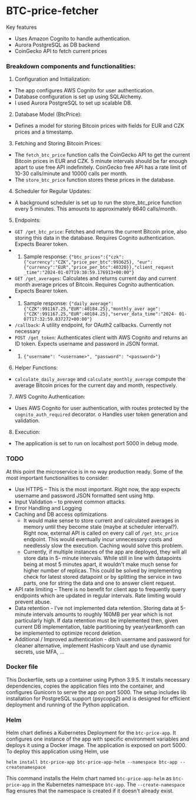 # BTC-price-fetcher
Key features
- Uses Amazon Cognito to handle authentication.
- Aurora PostgreSQL as DB backend 
- CoinGecko API to fetch current prices
### Breakdown components and functionalities:
1. Configuration and Initialization:
- The app configures AWS Cognito for user authentication.
- Database configuration is set up using SQLAlchemy.
- I used Aurora PostgreSQL to set up scalable DB.
2. Database Model (BtcPrice):
-  Defines a model for storing Bitcoin prices with fields for EUR and CZK prices and a
timestamp.
3. Fetching and Storing Bitcoin Prices:
-  The `fetch_btc_price` function calls the CoinGecko API to get the current Bitcoin prices
in EUR and CZK. 5 minute intervals should be far enough apart to use free API
indefinitely. CoinGecko free API has a rate limit of 10-30 calls/minute and 10000 calls
per month.
- The `store_btc_price` function stores these prices in the database.
4. Scheduler for Regular Updates:
- A background scheduler is set up to run the store_btc_price function every 5
minutes. This amounts to approximately 8640 calls/month.
5. Endpoints:
- `GET /get_btc_price`: Fetches and returns the current Bitcoin price, also storing this
data in the database. Requires Cognito authentication. Expects Bearer token.
- 1. Sample response:
`{"btc_prices":{"czk":{"currency":"CZK","price_per_btc":993625},
"eur":{"currency":"EUR","price_per_btc":40320}},"client_request
_time":"2024-01-07T19:30:59.176913+00:00"}`
- `GET /get_averages`: Calculates and returns current day and current month average
prices of Bitcoin. Requires Cognito authentication. Expects Bearer token.
- 1. Sample response:
`{"daily_average":{"CZK":991167.25,"EUR":40184.25},"monthly_aver
age":{"CZK":991167.25,"EUR":40184.25},"server_data_time":"2024-
01-07T17:32:59.837272+00:00"}`
- `/callback`: A utility endpoint, for OAuth2 callbacks. Currently not necessary
- `POST /get_token`: Authenticates client with AWS Cognito and returns an ID token.
Expects username and password in JSON format.
- 1. `{"username": "<username>", "password": "<password>"}`
6. Helper Functions:
- `calculate_daily_average` and `calculate_monthly_average` compute the average
Bitcoin prices for the current day and month, respectively.
7. AWS Cognito Authentication:
- Uses AWS Cognito for user authentication, with routes protected by the
`cognito_auth_required` decorator.
o Handles user token generation and validation.
8. Execution:
- The application is set to run on localhost port 5000 in debug mode.

### TODO
At this point the microservice is in no way production ready. Some of the most important
functionalities to consider:
- Use HTTPS – This is the most important. Right now, the app expects username and password
JSON formatted sent using http.
- Input Validation – to prevent common attacks.
- Error Handling and Logging
- Caching and DB access optimizations 
  - It would make sense to store current and calculated averages in memory until they
  become stale (maybe at scheduler interval?). Right now, external API is called on
  every call of `/get_btc_price` endpoint. This would eventually incur unnecessary
  costs and needlessly slow the execution. Caching would solve this problem.
  - Currently, if multiple instances of the app are deployed, they will all store data in 5-
  minute intervals. While still in line with datapoints being at most 5 minutes apart, it
  wouldn't make much sense for higher number of replicas. This could be solved by
  implementing check for latest stored datapoint or by splitting the service in two
  parts, one for string the data and one to answer client request.
- API rate limiting – There is no benefit for client app to frequently query endpoints which are
updated in regular intervals. Rate limiting would prevent abuse.
- Data retention - I’ve not implemented data retention. Storing data at 5-minute intervals
amounts to roughly 160MB per year which is not particularly high. If data retention must be
implemented then, given current DB implementation, table partitioning by year/year&month
can be implemented to optimize record deletion.
- Additional / Improved authentication - ditch username and password for cleaner alternative, implement Hashicorp Vault and use dynamic secrets, use MFA, ...
### Docker file
This Dockerfile, sets up a container using Python 3.9.5. It installs necessary dependencies, copies the application files into the
container, and configures Gunicorn to serve the app on port 5000. The setup includes lib installation
for PostgreSQL support (psycopg2) and is designed for efficient deployment and running of the Python
application.
### Helm
Helm chart defines a Kubernetes Deployment for the `btc-price-app`. It configures
one instance of the app with specific environment variables and deploys it using a Docker image. The
application is exposed on port 5000.
To deploy this application using Helm, use

`helm install btc-price-app btc-price-app-helm --namespace btc-app --createnamespace`

This command installs the Helm chart named `btc-price-app-helm` as `btc-price-app` in the
Kubernetes namespace `btc-app`. The `--create-namespace` flag ensures that the namespace is
created if it doesn't already exist.